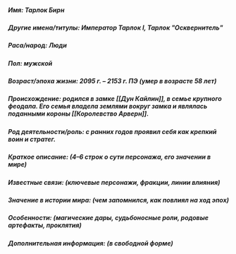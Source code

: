 ##### **Имя**:  Тарлок Бирн
##### **Другие имена/титулы**: Император Тарлок I, Тарлок "Осквернитель"
##### **Раса/народ**:  Люди
##### **Пол**:  мужской
##### **Возраст/эпоха жизни**: 2095 г. – 2153 г. ПЭ (умер в возрасте 58 лет)
##### **Происхождение**: родился в замке [[Дун Кайлин]], в семье крупного феодала. Его семья владела землями вокруг замка и являлась поданными короны [[Королевство Арверн]].
##### **Род деятельности/роль**: с ранних годов проявил себя как крепкий воин и стратег.
##### **Краткое описание**: (4–6 строк о сути персонажа, его значении в мире)
##### **Известные связи**: (ключевые персонажи, фракции, линии влияния)
##### **Значение в истории мира**: (чем запомнился, как повлиял на ход эпох)
##### **Особенности**: (магические дары, судьбоносные роли, родовые артефакты, проклятия)
##### **Дополнительная информация:** (в свободной форме)
